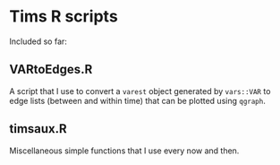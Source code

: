 # Tims R scripts

Included so far:

## VARtoEdges.R ##

A script that I use to convert a `varest` object generated by `vars::VAR` to edge lists (between and within time) that can be plotted using `qgraph`.

## timsaux.R ##

Miscellaneous simple functions that I use every now and then.